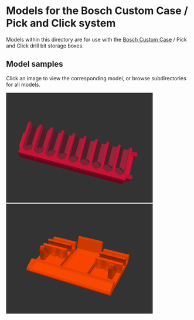 # Models for the Bosch Custom Case / Pick and Click system

Models within this directory are for use with the
[Bosch Custom Case][bosch-custom-case] / Pick and Click drill bit storage boxes.

## Model samples

Click an image to view the corresponding model, or browse subdirectories
for all models.

[![Drill bit clips for Bosch Custom Case / Pick and Click](bit-clips/images/readme/demo-bits-insert.gif)](bit-clips/)
[![Box latch for Bosch Custom Case / Pick and Click](box-latch/images/readme/demo.png)](box-latch/)

[bosch-custom-case]: https://www.boschtools.com/us/en/boschtools-ocs/custom-case-system-35868-c/
